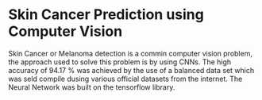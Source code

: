 # Skin Cancer Prediction using Computer Vision
Skin Cancer or Melanoma detection is a commin computer vision problem, the approach used to solve this problem is by using CNNs. The high accuracy of 94.17 % was achieved by the use of a balanced data set which was seld compile dusing various official datasets from the internet. 
The Neural Network was built on the tensorflow library. 

